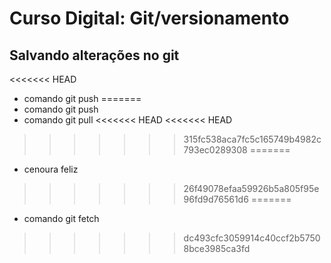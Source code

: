 # Curso Digital: Git/versionamento

## Salvando alterações no git

<<<<<<< HEAD
* comando git push
=======
* comando git push
* comando git pull
<<<<<<< HEAD
<<<<<<< HEAD
>>>>>>> 315fc538aca7fc5c165749b4982c793ec0289308
=======
* cenoura feliz
>>>>>>> 26f49078efaa59926b5a805f95e96fd9d76561d6
=======
* comando git fetch
>>>>>>> dc493cfc3059914c40ccf2b57508bce3985ca3fd
